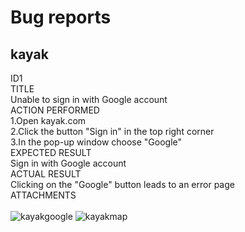 <h1>Bug reports</h1>

<h2>kayak</h2>

ID1<br>
TITLE<br>
Unable to sign in with Google account<br>
ACTION PERFORMED<br>
1.Open kayak.com<br>
2.Click the button "Sign in" in the top right corner<br>
3.In the pop-up window choose "Google"<br>
EXPECTED RESULT<br>
Sign in with Google account<br>
ACTUAL RESULT<br>
Clicking on the "Google" button leads to an error page<br>
ATTACHMENTS<br><br>
<img src='https://i.ibb.co/fk6vFtV/kayakgoogle.jpg' alt='kayakgoogle' border='0'>
<img src='https://i.postimg.cc/GpDgBYVx/kayakmap.jpg' border='0' alt='kayakmap'/>
